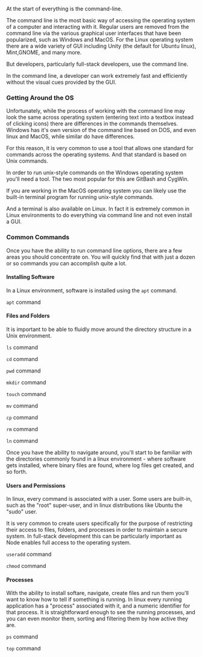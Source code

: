 At the start of everything is the command-line.

The command line is the most basic way of accessing the operating system of a computer and interacting with it. Regular users are removed from the command line via the various graphical user interfaces that have been popularized, such as Windows and MacOS. For the Linux operating system there are a wide variety of GUI including Unity (the default for Ubuntu linux), Mint,GNOME, and many more.

But developers, particularly full-stack developers, use the command line.

In the command line, a developer can work extremely fast and efficiently without the visual cues provided by the GUI.

### Getting Around the OS

Unfortunately, while the process of working with the command line may look the same across operating system (entering text into a textbox instead of clicking icons) there are differences in the commands themselves. Windows has it's own version of the command line based on DOS, and even linux and MacOS, while similar do have differences.

For this reason, it is very common to use a tool that allows one standard for commands across the operating systems. And that standard is based on Unix commands.

In order to run unix-style commands on the Windows operating system you'll need a tool. The two most popular for this are GitBash and CygWin.

If you are working in the MacOS operating system you can likely use the built-in terminal program for running unix-style commands.

And a terminal is also available on Linux. In fact it is extremely common in Linux environments to do everything via command line and not even install a GUI.

### Common Commands

Once you have the ability to run command line options, there are a few areas you should concentrate on. You will quickly find that with just a dozen or so commands you can accomplish quite a lot.

#### Installing Software

In a Linux environment, software is installed using the `apt` command.

`apt` command

#### Files and Folders

It is important to be able to fluidly move around the directory structure in a Unix environment.

`ls` command

`cd` command

`pwd` command

`mkdir` command

`touch` command

`mv` command

`cp` command

`rm` command

`ln` command

Once you have the ability to navigate around, you'll start to be familiar with the directories commonly found in a linux environment - where software gets installed, where binary files are found, where log files get created, and so forth.

#### Users and Permissions

In linux, every command is associated with a user. Some users are built-in, such as the "root" super-user, and in linux distributions like Ubuntu the "sudo" user.

It is very common to create users specifically for the purpose of restricting their access to files, folders, and processes in order to maintain a secure system. In full-stack development this can be particularly important as Node enables full access to the operating system.

`useradd` command

`chmod` command

#### Processes

With the ability to install softare, navigate, create files and run them you'll want to know how to tell if something is running. In linux every running application has a "process" associated with it, and a numeric identifier for that process. It is straightforward enough to see the running processes, and you can even monitor them, sorting and filtering them by how active they are.

`ps` command

`top` command

